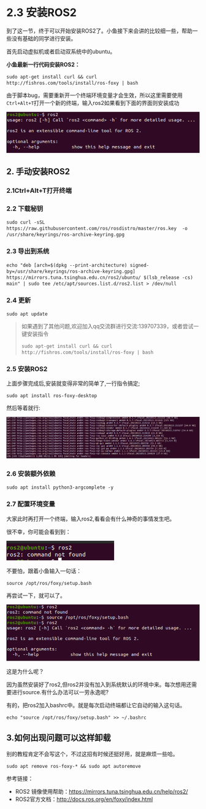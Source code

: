 # 2.3 安装ROS2

到了这一节，终于可以开始安装ROS2了。小鱼接下来会讲的比较细一些，帮助一些没有基础的同学进行安装。

首先启动虚拟机或者启动双系统中的ubuntu。

**小鱼最新一行代码安装ROS2：**

```
sudo apt-get install curl && curl http://fishros.com/tools/install/ros-foxy | bash
```

由于脚本bug，需要重新开一个终端环境变量才会生效，所以这里需要使用`Ctrl+Alt+T`打开一个新的终端，输入ros2如果看到下面的界面则安装成功

![image-20210909002610222](2.3ROS2的安装/imgs/image-20210909002610222.png)




## 2. 手动安装ROS2

### 2.1Ctrl+Alt+T打开终端

### 2.2 下载秘钥

```
sudo curl -sSL https://raw.githubusercontent.com/ros/rosdistro/master/ros.key  -o /usr/share/keyrings/ros-archive-keyring.gpg
```

### 2.3 导出到系统

```
echo "deb [arch=$(dpkg --print-architecture) signed-by=/usr/share/keyrings/ros-archive-keyring.gpg] https://mirrors.tuna.tsinghua.edu.cn/ros2/ubuntu/ $(lsb_release -cs) main" | sudo tee /etc/apt/sources.list.d/ros2.list > /dev/null
```

### 2.4 更新

```
sudo apt update
```

> 如果遇到了其他问题,欢迎加入qq交流群进行交流:139707339，或者尝试一键安装指令
>
> ```
> sudo apt-get install curl && curl http://fishros.com/tools/install/ros-foxy | bash
> ```

### 2.5 安装ROS2

上面步骤完成后,安装就变得非常的简单了,一行指令搞定;

```
sudo apt install ros-foxy-desktop
```

然后等着就行:

![image-20210719205122068](2.3ROS2的安装/imgs/image-20210719205122068.png)

### 2.6 安装额外依赖

```
sudo apt install python3-argcomplete -y
```



### 2.7 配置环境变量

大家此时再打开一个终端，输入ros2,看看会有什么神奇的事情发生吧。

很不幸，你可能会看到到：

![image-20210720102200144](2.3ROS2的安装/imgs/image-20210720102200144.png)

不要怕，跟着小鱼输入一句话：

```
source /opt/ros/foxy/setup.bash
```

再尝试一下，就可以了。

![image-20210720102349238](2.3ROS2的安装/imgs/image-20210720102349238.png)

这是为什么呢？

因为虽然安装好了ros2,但ros2并没有加入到系统默认的环境中来。每次想用还需要进行source.有什么办法可以一劳永逸呢?

有的，把ros2加入bashrc中。就是每次启动终端都让它自动的输入这句话。

```
echo "source /opt/ros/foxy/setup.bash" >> ~/.bashrc
```



## 3.如何出现问题可以这样卸载

别的教程肯定不会写这个，不过这招有时候还挺好用，就是麻烦一些哈。

```
sudo apt remove ros-foxy-* && sudo apt autoremove
```



参考链接：

- ROS2 镜像使用帮助：https://mirrors.tuna.tsinghua.edu.cn/help/ros2/
- ROS2官方文档：http://docs.ros.org/en/foxy/index.html

